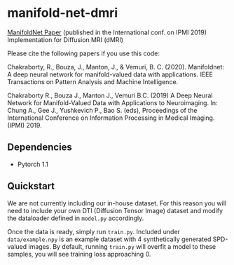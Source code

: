 # manifold-net-dmri
[ManifoldNet Paper](https://github.com/cvgmi/manifold-net-dmri/raw/master/manifoldNet.pdf) (published in the International conf. on IPMI 2019) Implementation for Diffusion MRI (dMRI)

Please cite the following papers if you use this code: 

Chakraborty, R., Bouza, J., Manton, J., & Vemuri, B. C. (2020). Manifoldnet: A deep neural network for manifold-valued data with applications. IEEE Transactions on Pattern Analysis and Machine Intelligence.

Chakraborty R., Bouza J., Manton J., Vemuri B.C. (2019) A Deep Neural Network for Manifold-Valued Data with Applications to Neuroimaging. In: Chung A., Gee J., Yushkevich P., Bao S. (eds), Proceedings of the International Conference on Information Processing in Medical Imaging. (IPMI) 2019. 

## Dependencies
- Pytorch 1.1

## Quickstart
We are not currently including our in-house dataset. For this reason you will need to include your own DTI (Diffusion Tensor Image) dataset and modify the dataloader defined in ```model.py``` accordingly. 

Once the data is ready, simply run ```train.py```. Included under `data/example.npy` is an example dataset with 4 synthetically generated SPD-valued images. By default, running `train.py` will overfit a model to these samples, you will see training loss approaching 0. 
